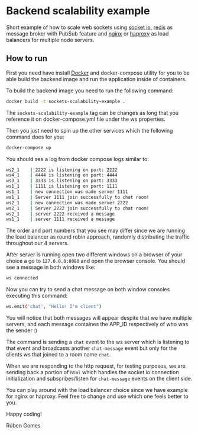 # Backend scalability example

Short example of how to scale web sockets using [socket io](https://socket.io/), [redis](https://redis.io/) as message broker with PubSub feature and [nginx](https://nginx.org/en/) or [haproxy](https://www.haproxy.org/) as load balancers for multiple node servers.

## How to run

First you need have install [Docker](https://www.docker.com/) and docker-compose utility for you to be able build the backend image and run the application inside of containers.

To build the backend image you need to run the following command:

```bash
docker build -t sockets-scalability-example .
```

The `sockets-scalability-example` tag can be changes as long that you reference it on docker-compose.yml file under the ws properties.

Then you just need to spin up the other services which the following command does for you:

```bash
docker-compose up
```

You should see a log from docker compose logs similar to:

```bash
ws2_1    | 2222 is listening on port: 2222
ws4_1    | 4444 is listening on port: 4444
ws3_1    | 3333 is listening on port: 3333
ws1_1    | 1111 is listening on port: 1111
ws1_1    | new connection was made server 1111
ws1_1    | Server 1111 join successfully to chat room!
ws2_1    | new connection was made server 2222
ws2_1    | Server 2222 join successfully to chat room!
ws2_1    | server 2222 received a message
ws1_1    | server 1111 received a message
```

The order and port numbers that you see may differ since we are running the load balancer as round robin approach, randomly distributing the traffic throughout our 4 servers.

After server is running open two different windows on a browser of your choice a go to `127.0.0.0:8080` and open the browser console. You should see a message in both windows like:

```bash
ws connected
```

Now you can try to send a chat message on both window consoles executing this command:

```bash
ws.emit('chat', "Hello! I'm client")
```

You will notice that both messages will appear despite that we have multiple servers, and each message containes the APP_ID respectively of who was the sender :)

The command is sending a `chat` event to the ws server which is listening to that event and broadcasts another `chat-message` event but only for the clients ws that joined to a room name `chat`.

When we are responding to the http request, for testing purposos, we are sending back a portion of `html` which handles the socket io connection initialization and subscribes/listen for `chat-message` events on the client side.

You can play around with the load balancer choice since we have example for nginx or haproxy. Feel free to change and use which one feels better to you.

Happy coding!

Rúben Gomes
